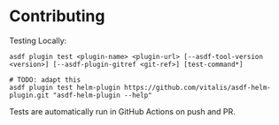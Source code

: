 # Contributing

Testing Locally:

```shell
asdf plugin test <plugin-name> <plugin-url> [--asdf-tool-version <version>] [--asdf-plugin-gitref <git-ref>] [test-command*]

# TODO: adapt this
asdf plugin test helm-plugin https://github.com/vitalis/asdf-helm-plugin.git "asdf-helm-plugin --help"
```

Tests are automatically run in GitHub Actions on push and PR.
